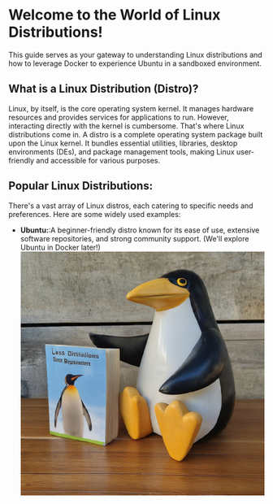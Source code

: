 # Welcome to the World of Linux Distributions!
This guide serves as your gateway to understanding Linux distributions and how to leverage Docker to experience Ubuntu in a sandboxed environment.

## What is a Linux Distribution (Distro)?
Linux, by itself, is the core operating system kernel. It manages hardware resources and provides services for applications to run. However, interacting directly with the kernel is cumbersome. That's where Linux distributions come in.
A distro is a complete operating system package built upon the Linux kernel. It bundles essential utilities, libraries, desktop environments (DEs), and package management tools, making Linux user-friendly and accessible for various purposes.

## Popular Linux Distributions:
There's a vast array of Linux distros, each catering to specific needs and preferences. Here are some widely used examples:
- **Ubuntu:**:A beginner-friendly distro known for its ease of use, extensive software repositories, and strong community support. (We'll explore Ubuntu in Docker later!)
![Ubuntu](https://raw.githubusercontent.com/HashimThePassionate/Docker/main/02_Linux_command_line/01_Linux_dstribution/images/ubuntu.jpeg)
